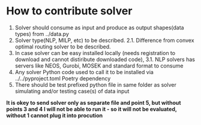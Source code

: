 # How to contribute solver

1. Solver should consume as input and produce as output shapes(data types) from ../data.py
2. Solver type(NLP, MILP, etc) to be described.
2.1. Difference from convex optimal routing solver to be described.
3. In case solver can be easy installed locally (needs registration to download and cannot distiribute downloaded code),
3.1. NLP solvers has servers like NEOS, Gurobi, MOSEK and standard format to consume
4. Any solver Python code used to call it to be installed via ../../pyproject.toml Poetry dependency
5. There should be test prefixed python file in same folder as solver simulating and/or testing case(s) of data input

**It is okey to send solver only as separate file and point 5, but without points 3 and 4 I will not be able to run it - so it will not be evaluated, without 1 cannot plug it into procution**
